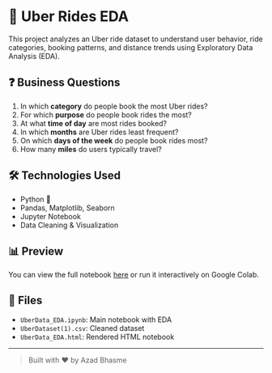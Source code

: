 # 🚖 Uber Rides EDA

This project analyzes an Uber ride dataset to understand user behavior, ride categories, booking patterns, and distance trends using Exploratory Data Analysis (EDA).

## ❓ Business Questions

1. In which **category** do people book the most Uber rides?
2. For which **purpose** do people book rides the most?
3. At what **time of day** are most rides booked?
4. In which **months** are Uber rides least frequent?
5. On which **days of the week** do people book rides most?
6. How many **miles** do users typically travel?

## 🛠️ Technologies Used
- Python 🐍
- Pandas, Matplotlib, Seaborn
- Jupyter Notebook
- Data Cleaning & Visualization

## 📊 Preview
You can view the full notebook [here](https://nbviewer.org/github/Azad-Bhasme/Uber-Rides-EDA/blob/main/UberData_EDA.html
) or run it interactively on Google Colab.

## 📁 Files
- `UberData_EDA.ipynb`: Main notebook with EDA
- `UberDataset(1).csv`: Cleaned dataset
- `UberData_EDA.html`: Rendered HTML notebook

---

> Built with ❤️ by Azad Bhasme
